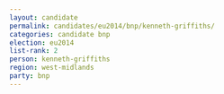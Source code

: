 ```yaml
---
layout: candidate
permalink: candidates/eu2014/bnp/kenneth-griffiths/
categories: candidate bnp
election: eu2014
list-rank: 2
person: kenneth-griffiths
region: west-midlands
party: bnp
---
```

